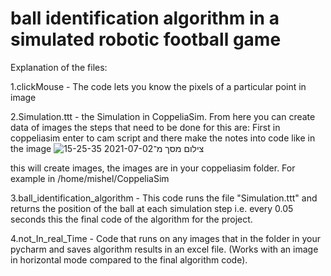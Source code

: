 # ball identification algorithm in a simulated robotic football game

Explanation of the files:

1.clickMouse - The code lets you know the pixels of a particular point in image

2.Simulation.ttt - the Simulation in CoppeliaSim. From here you can create data of images the steps that need to be done for this are:
First in coppeliasim enter to cam script and there make the notes into code like in the image
![צילום מסך מ־2021-07-02 15-25-35](https://user-images.githubusercontent.com/73639866/124274556-15848000-db4a-11eb-923e-ceb7f90f1e67.png)

this will create images, the images are in your coppeliasim folder. For example  in /home/mishel/CoppeliaSim

3.ball_identification_algorithm - This code runs the file "Simulation.ttt" and returns the position of the ball at each simulation step i.e. every 0.05 seconds this the final code of the algorithm for the project.

4.not_In_real_Time - Code that runs on any images that in the folder in your pycharm and saves algorithm results in an excel file. (Works with an image in horizontal mode compared to the final algorithm  code).
 

